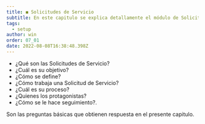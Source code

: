 ```yaml
---
title: ◼ Solicitudes de Servicio
subtitle: En este capitulo se explica detallamente el módulo de Solicitudes de Servicio de AM
tags:
  - setup
author: win
order: 07_01
date: 2022-08-08T16:38:48.398Z
---
```


- ¿Qué son las Solicitudes de Servicio?
- ¿Cuál es su objetivo?
- ¿Cómo se define?
- ¿Cómo trabaja una Solicitud de Servicio?
- ¿Cuál es su proceso?
- ¿Quienes los protagonistas?
- ¿Cómo se le hace seguimiento?.

Son las preguntas básicas que obtienen respuesta en  el presente capitulo.
